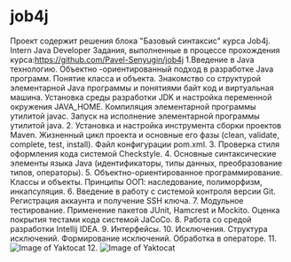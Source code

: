 # job4j
Проект содержит решения блока "Базовый синтаксис" курса Job4j.
Intern Java Developer
Задания, выполненные в процессе прохождения курса:https://github.com/Pavel-Senyugin/job4j
1.Введение в Java технологию.
Объектно -ориентированный подход в разработке Java программ. Понятие класса и объекта.
Знакомство со структурой элементарной Java программы и понятиями байт код и виртуальная машина.
Установка среды разработки JDK и настройка переменной окружения JAVA_HOME. Компиляция элементарной программы утилитой javac. Запуск на исполнение элементарной программы утилитой java.
2. Установка и настройка инструмента сборки проектов Maven. Жизненный цикл проекта и основные его фазы (clean, validate, complete, test, install). Файл конфигурации pom.xml.
3. Проверка стиля оформления кода системой Checkstyle.
4. Основные синтаксические элементы языка Java (идентификаторы, типы данных, преобразование типов, операторы).
5. Объектно-ориентированное программирование. Классы и объекты. Принципы ООП: наследование, полиморфизм, инкапсуляция.
6. Введение в работу с системой контроля версии Git. Регистрация аккаунта и получение SSH ключа.
7. Модульное тестирование. Применение пакетов JUnit, Hamcrest и Mockito. Оценка покрытия тестами кода системой JaCoCo.
8. Работа со средой разработки Intellij IDEA.
9. Интерфейсы.
10. Исключения. Структура исключений. Формирование исключений. Обработка в операторе.
11. ![Image of Yaktocat](job4j_elementary/images/2021-11-03_12-42-45.png)
12. ![Image of Yaktocat](job4j_elementary/images/2021-11-03_12-49-41.png)